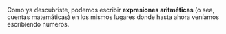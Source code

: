 Como ya descubriste, podemos escribir **expresiones aritméticas** (o sea, cuentas matemáticas) en los mismos lugares donde hasta ahora veníamos escribiendo números.